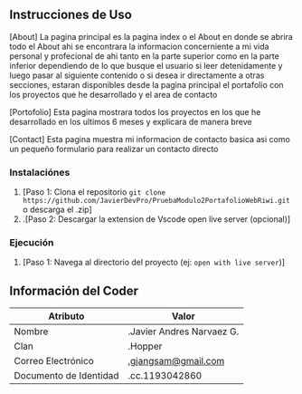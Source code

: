 ## Instrucciones de Uso
[About]
La pagina principal es la pagina index o el About en donde se abrira todo el About ahi se encontrara la informacion concerniente a mi vida personal y profecional
de ahi tanto en la parte superior como en la parte inferior dependiendo de lo que busque el usuario si leer detenidamente y luego pasar al siguiente contenido
o si desea ir directamente a otras secciones, estaran disponibles desde la pagina principal el portafolio con los proyectos que he desarrollado y el area de contacto

[Portofolio]
Esta pagina mostrara todos los proyectos en los que he desarrollado en los ultimos 6 meses
y explicara de manera breve

[Contact]
Esta pagina muestra mi informacion de contacto basica asi como un pequeño formulario para realizar un contacto directo

### Instalaciónes

1.  [Paso 1: Clona el repositorio `git clone https://github.com/JavierDevPro/PruebaModulo2PortafolioWebRiwi.git` o descarga el .zip]
2.  .[Paso 2: Descargar la extension de Vscode open live server (opcional)]

### Ejecución

1.  [Paso 1: Navega al directorio del proyecto (ej: `open with live server`)]

## Información del Coder

| Atributo               | Valor             |
| --------------------- | ----------------- |
| Nombre                | .Javier Andres Narvaez G.|
| Clan                  | .Hopper                  |
| Correo Electrónico     | .gjangsam@gmail.com    |
| Documento de Identidad | .cc.1193042860     |

